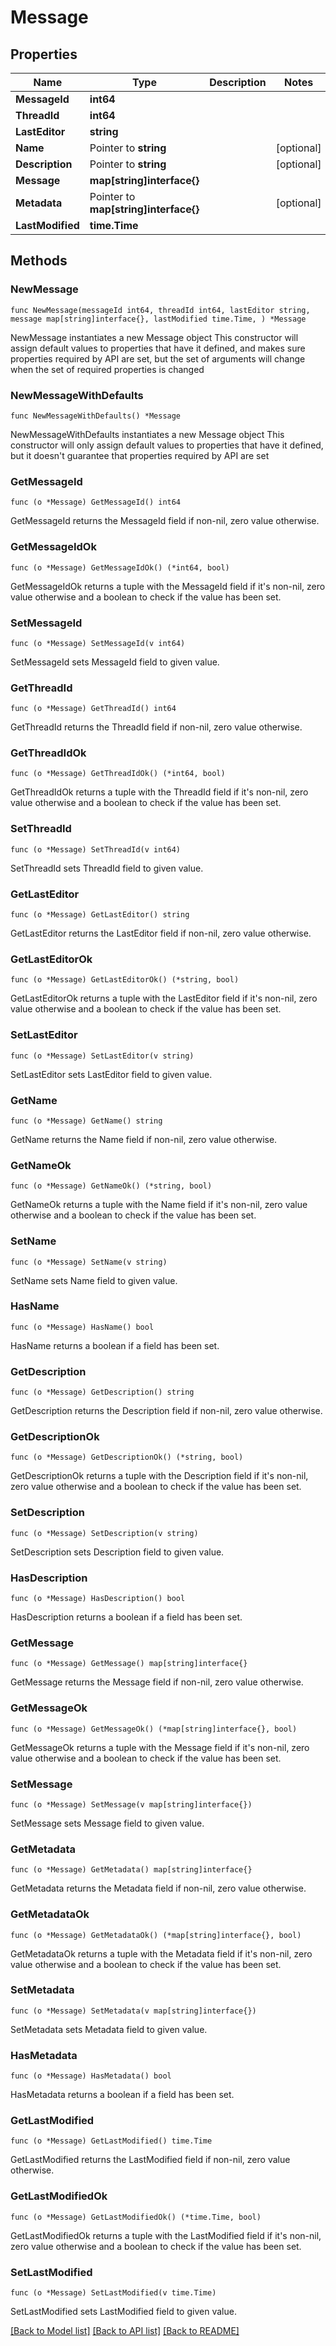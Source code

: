 # Message

## Properties

Name | Type | Description | Notes
------------ | ------------- | ------------- | -------------
**MessageId** | **int64** |  | 
**ThreadId** | **int64** |  | 
**LastEditor** | **string** |  | 
**Name** | Pointer to **string** |  | [optional] 
**Description** | Pointer to **string** |  | [optional] 
**Message** | **map[string]interface{}** |  | 
**Metadata** | Pointer to **map[string]interface{}** |  | [optional] 
**LastModified** | **time.Time** |  | 

## Methods

### NewMessage

`func NewMessage(messageId int64, threadId int64, lastEditor string, message map[string]interface{}, lastModified time.Time, ) *Message`

NewMessage instantiates a new Message object
This constructor will assign default values to properties that have it defined,
and makes sure properties required by API are set, but the set of arguments
will change when the set of required properties is changed

### NewMessageWithDefaults

`func NewMessageWithDefaults() *Message`

NewMessageWithDefaults instantiates a new Message object
This constructor will only assign default values to properties that have it defined,
but it doesn't guarantee that properties required by API are set

### GetMessageId

`func (o *Message) GetMessageId() int64`

GetMessageId returns the MessageId field if non-nil, zero value otherwise.

### GetMessageIdOk

`func (o *Message) GetMessageIdOk() (*int64, bool)`

GetMessageIdOk returns a tuple with the MessageId field if it's non-nil, zero value otherwise
and a boolean to check if the value has been set.

### SetMessageId

`func (o *Message) SetMessageId(v int64)`

SetMessageId sets MessageId field to given value.


### GetThreadId

`func (o *Message) GetThreadId() int64`

GetThreadId returns the ThreadId field if non-nil, zero value otherwise.

### GetThreadIdOk

`func (o *Message) GetThreadIdOk() (*int64, bool)`

GetThreadIdOk returns a tuple with the ThreadId field if it's non-nil, zero value otherwise
and a boolean to check if the value has been set.

### SetThreadId

`func (o *Message) SetThreadId(v int64)`

SetThreadId sets ThreadId field to given value.


### GetLastEditor

`func (o *Message) GetLastEditor() string`

GetLastEditor returns the LastEditor field if non-nil, zero value otherwise.

### GetLastEditorOk

`func (o *Message) GetLastEditorOk() (*string, bool)`

GetLastEditorOk returns a tuple with the LastEditor field if it's non-nil, zero value otherwise
and a boolean to check if the value has been set.

### SetLastEditor

`func (o *Message) SetLastEditor(v string)`

SetLastEditor sets LastEditor field to given value.


### GetName

`func (o *Message) GetName() string`

GetName returns the Name field if non-nil, zero value otherwise.

### GetNameOk

`func (o *Message) GetNameOk() (*string, bool)`

GetNameOk returns a tuple with the Name field if it's non-nil, zero value otherwise
and a boolean to check if the value has been set.

### SetName

`func (o *Message) SetName(v string)`

SetName sets Name field to given value.

### HasName

`func (o *Message) HasName() bool`

HasName returns a boolean if a field has been set.

### GetDescription

`func (o *Message) GetDescription() string`

GetDescription returns the Description field if non-nil, zero value otherwise.

### GetDescriptionOk

`func (o *Message) GetDescriptionOk() (*string, bool)`

GetDescriptionOk returns a tuple with the Description field if it's non-nil, zero value otherwise
and a boolean to check if the value has been set.

### SetDescription

`func (o *Message) SetDescription(v string)`

SetDescription sets Description field to given value.

### HasDescription

`func (o *Message) HasDescription() bool`

HasDescription returns a boolean if a field has been set.

### GetMessage

`func (o *Message) GetMessage() map[string]interface{}`

GetMessage returns the Message field if non-nil, zero value otherwise.

### GetMessageOk

`func (o *Message) GetMessageOk() (*map[string]interface{}, bool)`

GetMessageOk returns a tuple with the Message field if it's non-nil, zero value otherwise
and a boolean to check if the value has been set.

### SetMessage

`func (o *Message) SetMessage(v map[string]interface{})`

SetMessage sets Message field to given value.


### GetMetadata

`func (o *Message) GetMetadata() map[string]interface{}`

GetMetadata returns the Metadata field if non-nil, zero value otherwise.

### GetMetadataOk

`func (o *Message) GetMetadataOk() (*map[string]interface{}, bool)`

GetMetadataOk returns a tuple with the Metadata field if it's non-nil, zero value otherwise
and a boolean to check if the value has been set.

### SetMetadata

`func (o *Message) SetMetadata(v map[string]interface{})`

SetMetadata sets Metadata field to given value.

### HasMetadata

`func (o *Message) HasMetadata() bool`

HasMetadata returns a boolean if a field has been set.

### GetLastModified

`func (o *Message) GetLastModified() time.Time`

GetLastModified returns the LastModified field if non-nil, zero value otherwise.

### GetLastModifiedOk

`func (o *Message) GetLastModifiedOk() (*time.Time, bool)`

GetLastModifiedOk returns a tuple with the LastModified field if it's non-nil, zero value otherwise
and a boolean to check if the value has been set.

### SetLastModified

`func (o *Message) SetLastModified(v time.Time)`

SetLastModified sets LastModified field to given value.



[[Back to Model list]](../README.md#documentation-for-models) [[Back to API list]](../README.md#documentation-for-api-endpoints) [[Back to README]](../README.md)


